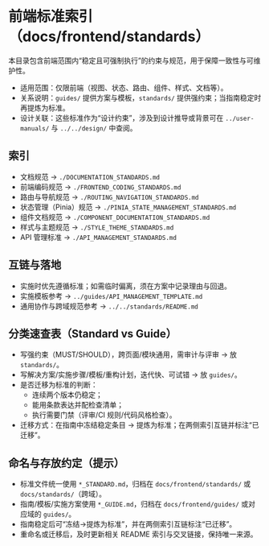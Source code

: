 # 前端标准索引（docs/frontend/standards）

本目录包含前端范围内“稳定且可强制执行”的约束与规范，用于保障一致性与可维护性。

- 适用范围：仅限前端（视图、状态、路由、组件、样式、文档等）。
- 关系说明：`guides/` 提供方案与模板，`standards/` 提供强约束；当指南稳定时再提炼为标准。
- 设计关联：这些标准作为“设计约束”，涉及到设计推导或背景可在 `../user-manuals/` 与 `../../design/` 中查阅。

## 索引
- 文档规范 → `./DOCUMENTATION_STANDARDS.md`
- 前端编码规范 → `./FRONTEND_CODING_STANDARDS.md`
- 路由与导航规范 → `./ROUTING_NAVIGATION_STANDARDS.md`
- 状态管理（Pinia）规范 → `./PINIA_STATE_MANAGEMENT_STANDARDS.md`
- 组件文档规范 → `./COMPONENT_DOCUMENTATION_STANDARDS.md`
- 样式与主题规范 → `./STYLE_THEME_STANDARDS.md`
- API 管理标准 → `./API_MANAGEMENT_STANDARDS.md`

## 互链与落地
- 实施时优先遵循标准；如需临时偏离，须在方案中记录理由与回退。
- 实施模板参考 → `../guides/API_MANAGEMENT_TEMPLATE.md`
- 通用协作与跨域规范参考 → `../../standards/README.md`

## 分类速查表（Standard vs Guide）
- 写强约束（MUST/SHOULD），跨页面/模块通用，需审计与评审 → 放 `standards/`。
- 写解决方案/实施步骤/模板/重构计划，迭代快、可试错 → 放 `guides/`。
- 是否迁移为标准的判断：
  - 连续两个版本仍稳定；
  - 能用条款表达并配检查清单；
  - 执行需要门禁（评审/CI 规则/代码风格检查）。
- 迁移方式：在指南中冻结稳定条目 → 提炼为标准；在两侧索引互链并标注“已迁移”。
## 命名与存放约定（提示）

- 标准文件统一使用 `*_STANDARD.md`，归档在 `docs/frontend/standards/` 或 `docs/standards/`（跨域）。
- 指南/模板/实施方案使用 `*_GUIDE.md`，归档在 `docs/frontend/guides/` 或对应域的 `guides/`。
- 指南稳定后可“冻结→提炼为标准”，并在两侧索引互链标注“已迁移”。
- 重命名或迁移后，及时更新相关 README 索引与交叉链接，保持唯一来源。